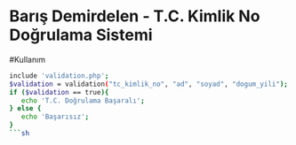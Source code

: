 # Barış Demirdelen - T.C. Kimlik No Doğrulama Sistemi

#Kullanım
```sh
include 'validation.php';
$validation = validation("tc_kimlik_no", "ad", "soyad", "dogum_yili");
if ($validation == true){
   echo 'T.C. Doğrulama Başaralı';
} else {
   echo 'Başarısız';
}
```sh
